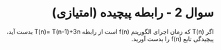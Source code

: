 <div dir="rtl">

# سوال 2 - رابطه پیچیده (امتیازی)


اگر T(n)  که زمان اجرای الگوریتم  f(n)  است از رابطه T(n)= T(n-1)+3n بدست آید، پیچیدگی تابع f(n)  را بدست آورید.

</div>
